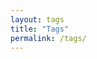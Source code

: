 ```yaml
---
layout: tags
title: "Tags"
permalink: /tags/
---
```




<!-- 먼저 링크를 새로 따기 위해서 루트 경로에 tag.md 파일을 만들었다. layout으로 tag를 지정했기 때문에 /_layout/tag.html 파일을 끌어올 것이다.-->
